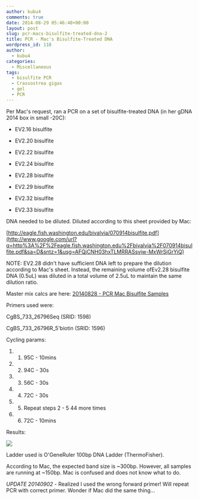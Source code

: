 ```yaml
---
author: kubu4
comments: true
date: 2014-08-29 05:46:48+00:00
layout: post
slug: pcr-macs-bisulfite-treated-dna-2
title: PCR - Mac's Bisulfite-Treated DNA
wordpress_id: 118
author:
  - kubu4
categories:
  - Miscellaneous
tags:
  - bisulfite PCR
  - Crassostrea gigas
  - gel
  - PCR
---
```


Per Mac's request, ran a PCR on a set of bisulfite-treated DNA (in her gDNA 2014 box in small -20C):



	
  * EV2.16 bisulfite

	
  * EV2.20 bisulfite

	
  * EV2.22 bisulfite

	
  * EV2.24 bisulfite

	
  * EV2.28 bisulfite

	
  * EV2.29 bisulfite

	
  * EV2.32 bisulfite

	
  * EV2.33 bisulfite


DNA needed to be diluted. Diluted according to this sheet provided by Mac:

[http://eagle.fish.washington.edu/bivalvia/070914bisulfite.pdf](http://www.google.com/url?q=http%3A%2F%2Feagle.fish.washington.edu%2Fbivalvia%2F070914bisulfite.pdf&sa=D&sntz=1&usg=AFQjCNH03hxTLMRRASsvjw-MxWrSjGrYiQ)

NOTE: EV2.28 didn't have sufficient DNA left to prepare the dilution according to Mac's sheet. Instead, the remaining volume ofEv2.28 bisulfite DNA (0.5uL) was diluted in a total volume of 2.5uL to maintain the same dilution ratio.

Master mix calcs are here: [20140828 - PCR Mac Bisulfite Samples](https://docs.google.com/spreadsheets/d/1X6no-kLxJw15cuo84dJc_JmHO_0445nJmSqvya6DiGE/edit?usp=sharing)

Primers used were:


CgBS_733_26796Seq (SRID: 1598)




CgBS_733_26796R_5'biotin (SRID: 1596)


Cycling params:



	
  1. 1. 95C - 10mins

	
  2. 2. 94C - 30s

	
  3. 3. 56C - 30s

	
  4. 4. 72C - 30s

	
  5. 5. Repeat steps 2 - 5 44 more times

	
  6. 6. 72C - 10mins


Results:

![](http://eagle.fish.washington.edu/Arabidopsis/20140829%20-%20Gel%20EV2%20bisulfite%20PCR.png)

Ladder used is O'GeneRuler 100bp DNA Ladder (ThermoFisher).

According to Mac, the expected band size is ~300bp. However, all samples are running at ~150bp. Mac is confused and does not know what to do.

*UPDATE 20140902* - Realized I used the wrong forward primer! Will repeat PCR with correct primer. Wonder if Mac did the same thing...
